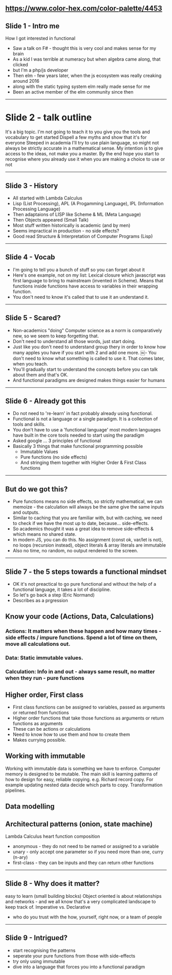 https://www.color-hex.com/color-palette/4453
---
Slide 1 - Intro me
---

How I got interested in functional

- Saw a talk on F# - thought this is very cool and makes sense for my brain
- As a kid I was terrible at numeracy but when algebra came along, that clicked
- but I'm a php/js developer
- Then elm - few years later, when the js ecosystem was really creaking around 2016
- along with the static typing system elm really made sense for me
- Been an active member of the elm community since then


---
Slide 2 - talk outline
===

It's a big topic. I'm not going to teach it to you
 give you the tools and vocabulary to get started
 Dispell a few myths and show that it's for everyone
Steeped in academia
I'll try to use plain language, so might not always be strictly accurate in a mathematical sense. My intention is to give access to the ideas, not make you a master.
By the end hope you start to recognise
 where you already use it
 when you are making a choice to use or not

---
Slide 3 - History
---
- All started with Lambda Calculus
- Lisp (List Processing), APL (A Progamming Language), IPL (Information Processing Language)
- Then adaptaions of LISP like Scheme & ML (Meta Language)
- Then Objects appeared (Small Talk)
- Most stuff written historically is academic (and by men)
- Seems impractical in production - no side effects?
- Good read Structure & Interpretation of Computer Programs (Lisp)

---
Slide 4 - Vocab
---

- I'm going to tell you a bunch of stuff so you can forget about it
- Here's one example, not on my list: Lexical closure which javascript was first language to bring to mainstream (invented in Scheme). Means that functions inside functions have access to variables in their wrapping function.
- You don't need to know it's called that to use it an understand it.


---
Slide 5 - Scared?
---

- Non-academics "doing" Computer science as a norm is comparatively new, so we seem to keep forgetting that.
- Don't need to understand all those words, just start doing.
- Just like you don't need to understand group thery in order to know how many apples you have if you start with 2 and add one more.
￼- You don't need to know what something is called to use it. That comes later, when you teach.
- You'll gradually start to understand the concepts before you can talk about them and that's OK.
- And functional paradigms are designed makes things easier for humans


---
Slide 6 - Already got this
---

- Do not need to 're-learn' in fact probably already using functional.
- Functional is not a language or a single paradigm. It is a collection of tools and skills.
- You don't have to use a 'functional language' most modern languages have built in the core tools needed to start using the paradigm
- Asked google  ... 3 principles of functional
- Basically 3 things that make functional programming possible
  - Immutable Values
  - Pure functions (no side effects)
  - And stringing them together with Higher Order & First Class functions

---
But do we got this?
---

- Pure functions means no side effects, so strictly mathematical, we can memoize - the calculation will always be the same give the same inputs and outputs.
- Similar to caching that you are familiar with, but with caching, we need to check if we have the most up to date, because... side-effects.
- So academics thought it was a great idea to remove side-effects & which means no shared state.
- In modern JS, you can do this. No assignment (const ok, var/let is not), no loops (recursion instead), object literals & array literals are immutable
- Also no time, no random, no output rendered to the screen.


---
Slide 7 - the 5 steps towards a functional mindset
---

 - OK it's not preactical to go pure functional and without the help of a functional language, it takes a lot of discipline.
 - So let's go back a step
 (Eric Normand)
 - Describes as a prgression

## Know your code (Actions, Data, Calculations)
### Actions: It matters when these happen and how many times - side effects / impure functions. Spend a lot of time on them, move all calculations out.

### Data: Static immutable values.

### Calculation: Info in and out - always same result, no matter when they run - pure functions

## Higher order, First class
- First class functions can be assigned to variables, passed as arguments or returned from functions
- Higher order functions that take those functions as arguments or return functions as arguments
- These can be actions or calculations
- Need to know how to use them and how to create them
- Makes currying possible.


## Working with immutable
 Working with immutable data is something we have to enforce. Computer memory is designed to be mutable. The main skill is learning patterns of how to design for easy, reliable copying. e.g. Richard record copy. For example updating nested data decide which parts to copy. Transformation pipelines.


## Data modelling
## Architectural patterns (onion, state machine)

 Lambda Calculus heart function composition
  - anonymous - they do not need to be named or assigned to a variable
  - unary - only accept one parameter so if you need more than one, curry (n-ary)
  - first-class - they can be inputs and they can return other functions


---
Slide 8 - Why does it matter?
---
easy to learn (small building blocks)
Object oriented is about relationships and networks - and we all know that's a very complicated landscape to keep track of.
Imperative vs. Declarative
 - who do you trust with the how, yourself, right now, or a team of people


---
Slide 9 - Intrigued?
---

- start recognising the patterns
- seperate your pure functions from those with side-effects
- try only using immutable
- dive into a language that forces you into a functional paradigm

